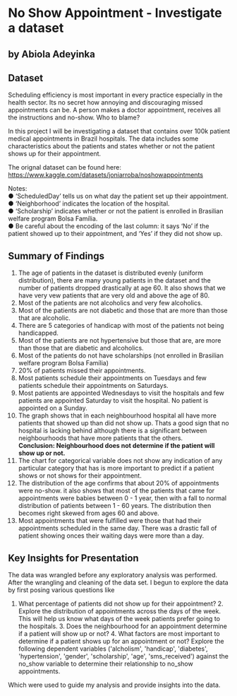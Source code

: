 # No Show Appointment - Investigate a dataset
## by Abiola Adeyinka


## Dataset

Scheduling efficiency is most important in every practice especially in the health sector. Its no secret how annoying and discouraging missed appointments can be. A person makes a doctor appointment, receives all the instructions and no-show. Who to blame?

In this project I will be investigating a dataset that contains over 100k patient medical appointments in Brazil hospitals.
The data includes some characteristics about the patients and states whether or not the patient shows up for their appointment.

The orignal dataset can be found here: https://www.kaggle.com/datasets/joniarroba/noshowappointments

Notes:<br>
● ‘ScheduledDay’ tells us on what day the patient set up their appointment.<br>
● ‘Neighborhood’ indicates the location of the hospital.<br>
● ‘Scholarship’ indicates whether or not the patient is enrolled in Brasilian welfare program Bolsa Família.<br>
● Be careful about the encoding of the last column: it says ‘No’ if the patient showed up to their appointment, and ‘Yes’ if they did not show up.<br>



## Summary of Findings

1. The age of patients in the dataset is distributed evenly (uniform distribution), there are many young patients in the dataset and the number of patients dropped drastically at age 60. It also shows that we have very vew patients that are very old and above the age of 80.
2. Most of the patients are not alcoholics and very few alcoholics.
3. Most of the patients are not diabetic and those that are more than those that are alcoholic.
4. There are 5 categories of handicap with most of the patients not being handicapped.
5. Most of the patients are not hypertensive but those that are, are more than those that are diabetic and alcoholics.
6. Most of the patients do not have scholarships (not enrolled in Brasilian welfare program Bolsa Família)
7. 20% of patients missed their appointments.
8. Most patients schedule their appointments on Tuesdays and few patients schedule their appointments on Saturdays.
9. Most patients are appointed Wednesdays to visit the hospitals and few patients are appointed Saturday to visit the hospital. No patient is appointed on a Sunday.
10. The graph shows that in each neighbourhood hospital all have more patients that showed up than did not show up. Thats a good sign that no hospital is lacking behind although there is a significant between neighbourhoods that have more patients that the others. <br>
**Conclusion: Neighbourhood does not determine if the patient will show up or not.**
11. The chart for categorical variable does not show any indication of any particular category that has is more important to predict if a patient shows or not shows for their appointment. 
12. The distribution of the age confirms that about 20% of appointments were no-show.
it also shows that most of the patients that came for appointments were babies between 0 - 1 year, then with a fall to normal distribution of patients between 1 - 60 years. The distribution then becomes right skewed from ages 60 and above.
13. Most appointments that were fulfilled were those that had their appointments scheduled in the same day. There was a drastic fall of patient showing onces their waiting days were more than a day.




## Key Insights for Presentation

The data was wrangled before any exploratory analysis was performed. 
After the wrangling and cleaning of the data set. I begun to explore the data by first posing various questions like
 1. What percentage of patients did not show up for their appointment? 
    2. Explore the distribution of appointments across the days of the week. This will help us know what days of the week patients prefer going to the hospitals.
    3. Does the neighbourhood for an appointment determine if a patient will show up or not?
    4. What factors are most important to determine if a patient shows up for an appointment or not? Explore the following dependent variables ('alcholism', 'handicap', 'diabetes', 'hypertension', 'gender', 'scholarship', 'age', 'sms_received') against the no_show variable to determine their relationship to no_show appointments.
    
 Which were used to guide my analysis and provide insights into the data.
